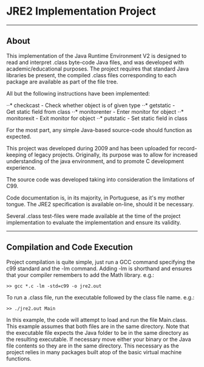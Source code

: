 # JRE2 Implementation Project

---

## About

This implementation of the Java Runtime Environment V2 is designed to read and interpret .class byte-code Java files, and was developed with academic/educational purposes.
The project requires that standard Java libraries be present, the compiled .class files corresponding to each package are available as part of the file tree.

All but the following instructions have been implemented:

  ⋅⋅*	checkcast - Check whether object is of given type
  ⋅⋅*	getstatic - Get static field from class
  ⋅⋅*	monitorenter - Enter monitor for object
  ⋅⋅*	monitorexit - Exit monitor for object
  ⋅⋅*	putstatic - Set static field in class

For the most part, any simple Java-based source-code should function as expected.

This project was developed during 2009 and has been uploaded for record-keeping of legacy projects.
Originally, its purpose was to allow for increased understanding of the java environment, and to promote C development experience.

The source code was developed taking into consideration the limitations of C99.

Code documentation is, in its majority, in Portuguese, as it's my mother tongue.
The JRE2 specification is available on-line, should it be necessary.

Several .class test-files were made available at the time of the project implementation to evaluate the implementation and ensure its validity.

---

## Compilation and Code Execution

Project compilation is quite simple, just run a GCC command specifying the c99 standard and the -lm command. Adding -lm is shorthand and ensures that your compiler remembers to add the Math library. e.g.:

`>> gcc *.c -lm -std=c99 -o jre2.out`

To run a .class file, run the executable followed by the class file name. e.g.:

`>> ./jre2.out Main`

In this example, the code will attempt to load and run the file Main.class. This example assumes that both files are in the same directory.
Note that the executable file expects the Java folder to be in the same directory as the resulting executable.
If necessary move either your binary or the Java file contents so they are in the same directory.
This necessary as the project relies in many packages built atop of the basic virtual machine functions.